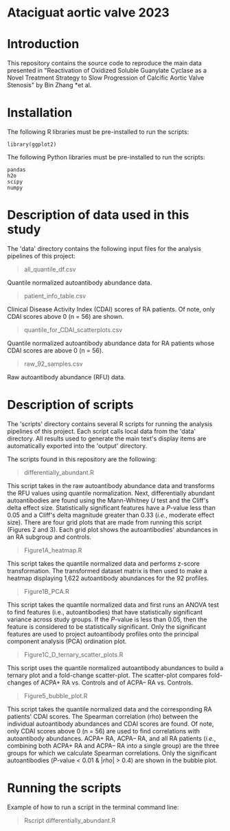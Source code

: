 Ataciguat aortic valve 2023
===================================================
# Introduction
This repository contains the source code to reproduce the main data presented in "Reactivation of Oxidized Soluble Guanylate Cyclase as a Novel Treatment Strategy to Slow Progression of Calcific Aortic Valve Stenosis" by Bin Zhang *et al.

# Installation

The following R libraries must be pre-installed to run the scripts:

```
library(ggplot2)
```

The following Python libraries must be pre-installed to run the scripts:
```
pandas
h2o
scipy
numpy
```



# Description of data used in this study

The 'data' directory contains the following input files for the analysis pipelines of this project:

>all_quantile_df.csv

Quantile normalized autoantibody abundance data.

>patient_info_table.csv

Clinical Disease Activity Index (CDAI) scores of RA patients. Of note, only CDAI scores above 0 (n = 56) are shown.

>quantile_for_CDAI_scatterplots.csv

Quantile normalized autoantibody abundance data for RA patients whose CDAI scores are above 0 (n = 56).

>raw_92_samples.csv

Raw autoantibody abundance (RFU) data.



# Description of scripts

The 'scripts' directory contains several R scripts for running the analysis pipelines of this project. Each script calls local data from the 'data' directory. All results used to generate the main text's display items are automatically exported into the 'output' directory.

The scripts found in this repository are the following:

>differentially_abundant.R

This script takes in the raw autoantibody abundance data and transforms the RFU values using quantile normalization.
Next, differentially abundant autoantibodies are found using the Mann-Whitney *U* test
and the Cliff's delta effect size. Statistically significant features have a *P*-value less than
0.05 and a Cliff's delta magnitude greater than 0.33 (*i.e.*, moderate effect size). There 
are four grid plots that are made from running this script (Figures 2 and 3). Each grid plot shows the autoantibodies' abundances 
in an RA subgroup and controls.


>Figure1A_heatmap.R

This script takes the quantile normalized data and performs z-score transformation.
The transformed dataset matrix is then used to make a heatmap displaying 1,622 autoantibody abundances for the 92 profiles.


>Figure1B_PCA.R

This script takes the quantile normalized data and first runs an ANOVA test to find features (i.e., autoantibodies) that
have statistically significant variance across study groups. If the *P*-value is less than 0.05, then the feature 
is considered to be statistically significant. Only the significant features are used to project autoantibody profiles onto the
principal component analysis (PCA) ordination plot.


>Figure1C_D_ternary_scatter_plots.R

This script uses the quantile normalized autoantibody abundances to build a ternary plot and a fold-change scatter-plot.
The scatter-plot compares fold-changes of ACPA+ RA vs. Controls and of ACPA– RA vs. Controls.


>Figure5_bubble_plot.R

This script takes the quantile normalized data and the corresponding RA patients' CDAI scores. The Spearman correlation (rho) between the individual autoantibody abundances and CDAI scores are found.  Of note, only CDAI scores above 0 (n = 56) are used to find correlations with autoantibody abundances. ACPA+ RA, ACPA–
RA, and all RA patients (*i.e.*, combining both ACPA+ RA and ACPA– RA into a single group) are the three groups for which we calculate Spearman correlations.
Only the significant autoantibodies (*P*-value < 0.01 & |*rho*| > 0.4) are shown in the bubble plot.

# Running the scripts

Example of how to run a script in the terminal command line:

> Rscript differentially_abundant.R